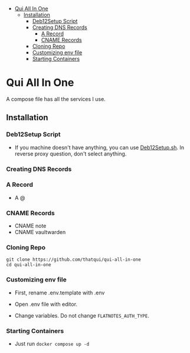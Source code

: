 - [Qui All In One](#qui-all-in-one)
    - [Installation](#installation)
        - [Deb12Setup Script](#deb12setup-script)
        - [Creating DNS Records](#creating-dns-records)
            - [A Record](#a-record)
            - [CNAME Records](#cname-records)
        - [Cloning Repo](#cloning-repo)
        - [Customizing env file](#customizing-env-file)
        - [Starting Containers](#starting-containers)
        

# Qui All In One
A compose file has all the services I use.

## Installation

### Deb12Setup Script

- If you machine doesn't have anything, you can use [Deb12Setup.sh](https://gist.github.com/thatqui/92f187bd87816cf6db0bd57db7f5a577). In reverse proxy question, don't select anything.

### Creating DNS Records

### A Record
- A @ <your ip>

### CNAME Records
- CNAME note <yourmaindomain>
- CNAME vaultwarden <yourmaindomain>

### Cloning Repo

```
git clone https://github.com/thatqui/qui-all-in-one
cd qui-all-in-one
```

### Customizing env file

- First, rename .env.template with .env

- Open .env file with editor.

- Change variables. Do not change `FLATNOTES_AUTH_TYPE`.

### Starting Containers

- Just run `docker compose up -d`
